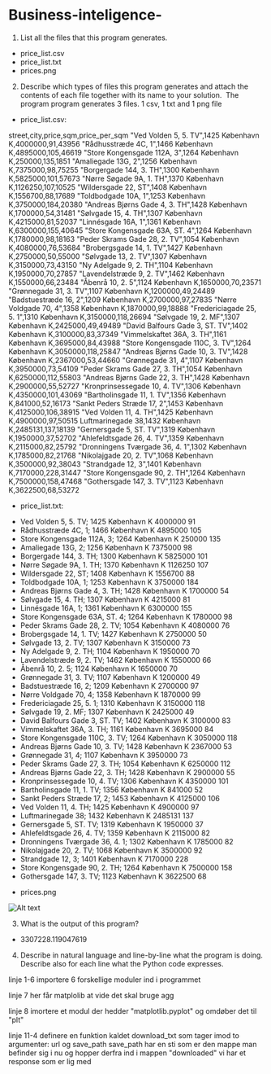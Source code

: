 # Business-inteligence-

1. List all the files that this program generates.
  - price_list.csv
  - price_list.txt
  - prices.png
  
2. Describe which types of files this program generates and attach the contents of each file together with its name to your solution.
  The program program generates 3 files. 1 csv, 1 txt and 1 png file 

  - price_list.csv:

  street,city,price,sqm,price_per_sqm
"Ved Volden 5, 5. TV",1425 København K,4000000,91,43956
"Rådhusstræde 4C, 1",1466 København K,4895000,105,46619
"Store Kongensgade 112A, 3",1264 København K,250000,135,1851
"Amaliegade 13G, 2",1256 København K,7375000,98,75255
"Borgergade 144, 3. TH",1300 København K,5825000,101,57673
"Nørre Søgade 9A, 1. TH",1370 København K,1126250,107,10525
"Wildersgade 22, ST",1408 København K,1556700,88,17689
"Toldbodgade 10A, 1",1253 København K,3750000,184,20380
"Andreas Bjørns Gade 4, 3. TH",1428 København K,1700000,54,31481
"Sølvgade 15, 4. TH",1307 København K,4215000,81,52037
"Linnésgade 16A, 1",1361 København K,6300000,155,40645
"Store Kongensgade 63A, ST. 4",1264 København K,1780000,98,18163
"Peder Skrams Gade 28, 2. TV",1054 København K,4080000,76,53684
"Brobergsgade 14, 1. TV",1427 København K,2750000,50,55000
"Sølvgade 13, 2. TV",1307 København K,3150000,73,43150
"Ny Adelgade 9, 2. TH",1104 København K,1950000,70,27857
"Lavendelstræde 9, 2. TV",1462 København K,1550000,66,23484
"Åbenrå 10, 2. 5",1124 København K,1650000,70,23571
"Grønnegade 31, 3. TV",1107 København K,1200000,49,24489
"Badstuestræde 16, 2",1209 København K,2700000,97,27835
"Nørre Voldgade 70, 4",1358 København K,1870000,99,18888
"Fredericiagade 25, 5. 1",1310 København K,3150000,118,26694
"Sølvgade 19, 2. MF",1307 København K,2425000,49,49489
"David Balfours Gade 3, ST. TV",1402 København K,3100000,83,37349
"Vimmelskaftet 36A, 3. TH",1161 København K,3695000,84,43988
"Store Kongensgade 110C, 3. TV",1264 København K,3050000,118,25847
"Andreas Bjørns Gade 10, 3. TV",1428 København K,2367000,53,44660
"Grønnegade 31, 4",1107 København K,3950000,73,54109
"Peder Skrams Gade 27, 3. TH",1054 København K,6250000,112,55803
"Andreas Bjørns Gade 22, 3. TH",1428 København K,2900000,55,52727
"Kronprinsessegade 10, 4. TV",1306 København K,4350000,101,43069
"Bartholinsgade 11, 1. TV",1356 København K,841000,52,16173
"Sankt Peders Stræde 17, 2",1453 København K,4125000,106,38915
"Ved Volden 11, 4. TH",1425 København K,4900000,97,50515
Luftmarinegade 38,1432 København K,2485131,137,18139
"Gernersgade 5, ST. TV",1319 København K,1950000,37,52702
"Ahlefeldtsgade 26, 4. TV",1359 København K,2115000,82,25792
"Dronningens Tværgade 36, 4. 1",1302 København K,1785000,82,21768
"Nikolajgade 20, 2. TV",1068 København K,3500000,92,38043
"Strandgade 12, 3",1401 København K,7170000,228,31447
"Store Kongensgade 90, 2. TH",1264 København K,7500000,158,47468
"Gothersgade 147, 3. TV",1123 København K,3622500,68,53272


  - price_list.txt:

  * Ved Volden 5, 5. TV; 1425 København K	4000000	91
  * Rådhusstræde 4C, 1; 1466 København K	4895000	105
  * Store Kongensgade 112A, 3; 1264 København K	250000	135
  * Amaliegade 13G, 2; 1256 København K	7375000	98
  * Borgergade 144, 3. TH; 1300 København K	5825000	101
  * Nørre Søgade 9A, 1. TH; 1370 København K	1126250	107
  * Wildersgade 22, ST; 1408 København K	1556700	88
  * Toldbodgade 10A, 1; 1253 København K	3750000	184
  * Andreas Bjørns Gade 4, 3. TH; 1428 København K	1700000	54
  * Sølvgade 15, 4. TH; 1307 København K	4215000	81
  * Linnésgade 16A, 1; 1361 København K	6300000	155
  * Store Kongensgade 63A, ST. 4; 1264 København K	1780000	98
  * Peder Skrams Gade 28, 2. TV; 1054 København K	4080000	76
  * Brobergsgade 14, 1. TV; 1427 København K	2750000	50
  * Sølvgade 13, 2. TV; 1307 København K	3150000	73
  * Ny Adelgade 9, 2. TH; 1104 København K	1950000	70
  * Lavendelstræde 9, 2. TV; 1462 København K	1550000	66
  * Åbenrå 10, 2. 5; 1124 København K	1650000	70
  * Grønnegade 31, 3. TV; 1107 København K	1200000	49
  * Badstuestræde 16, 2; 1209 København K	2700000	97
  * Nørre Voldgade 70, 4; 1358 København K	1870000	99
  * Fredericiagade 25, 5. 1; 1310 København K	3150000	118
  * Sølvgade 19, 2. MF; 1307 København K	2425000	49
  * David Balfours Gade 3, ST. TV; 1402 København K	3100000	83
  * Vimmelskaftet 36A, 3. TH; 1161 København K	3695000	84
  * Store Kongensgade 110C, 3. TV; 1264 København K	3050000	118
  * Andreas Bjørns Gade 10, 3. TV; 1428 København K	2367000	53
  * Grønnegade 31, 4; 1107 København K	3950000	73
  * Peder Skrams Gade 27, 3. TH; 1054 København K	6250000	112
  * Andreas Bjørns Gade 22, 3. TH; 1428 København K	2900000	55
  * Kronprinsessegade 10, 4. TV; 1306 København K	4350000	101
  * Bartholinsgade 11, 1. TV; 1356 København K	841000	52
  * Sankt Peders Stræde 17, 2; 1453 København K	4125000	106
  * Ved Volden 11, 4. TH; 1425 København K	4900000	97
  * Luftmarinegade 38; 1432 København K	2485131	137
  * Gernersgade 5, ST. TV; 1319 København K	1950000	37
  * Ahlefeldtsgade 26, 4. TV; 1359 København K	2115000	82
  * Dronningens Tværgade 36, 4. 1; 1302 København K	1785000	82
  * Nikolajgade 20, 2. TV; 1068 København K	3500000	92
  * Strandgade 12, 3; 1401 København K	7170000	228
  * Store Kongensgade 90, 2. TH; 1264 København K	7500000	158
  * Gothersgade 147, 3. TV; 1123 København K	3622500	68
  
  - prices.png
  
![Alt text](https://github.com/pilgaard/Business-inteligence-/blob/master/prices.png)  

3. What is the output of this program?
  - 3307228.119047619
4. Describe in natural language and line-by-line what the program is doing. Describe also for each line what the Python code expresses.

linje 1-6 importere 6 forskellige moduler ind i programmet

linje 7 her får matplolib at vide det skal bruge agg

linje 8 imortere et modul der hedder "matplotlib.pyplot" og omdøber det til "plt"

linje 11-4 definere en funktion kaldet download_txt som tager imod to argumenter: url og save_path
save_path har en sti som er den mappe man befinder sig i nu og hopper derfra ind i mappen "downloaded"
vi har et response som er lig med  

